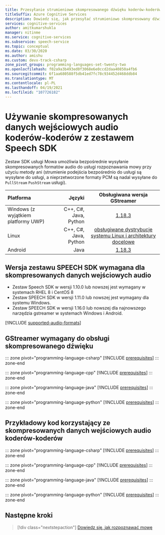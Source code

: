 ```yaml
---
title: Przesyłanie strumieniowe skompresowanego dźwięku koderów-koderów za pomocą zestawu SPEECH SDK — usługa rozpoznawania mowy
titleSuffix: Azure Cognitive Services
description: Dowiedz się, jak przesyłać strumieniowo skompresowany dźwięk do usługi Mowa przy użyciu zestawu SPEECH SDK. Dostępne dla języków C++, C# i Java dla systemu Linux, języka Java w systemie Android i języka Objective-C w systemie iOS.
services: cognitive-services
author: amitkumarshukla
manager: nitinme
ms.service: cognitive-services
ms.subservice: speech-service
ms.topic: conceptual
ms.date: 03/30/2020
ms.author: amishu
ms.custom: devx-track-csharp
zone_pivot_groups: programming-languages-set-twenty-two
ms.openlocfilehash: f02a9a3b493ed0f3068e6e0ccd2daa40850a4fb6
ms.sourcegitcommit: 6f1aa680588f5db41ed7fc78c934452d468ddb84
ms.translationtype: MT
ms.contentlocale: pl-PL
ms.lasthandoff: 04/19/2021
ms.locfileid: "107726182"
---
```

# <a name="use-codec-compressed-audio-input-with-the-speech-sdk"></a>Używanie skompresowanych danych wejściowych audio koderów-koderów z zestawem Speech SDK

Zestaw SDK usługi Mowa umożliwia bezpośrednie wysyłanie skompresowanych formatów audio do usługi rozpoznawania mowy przy użyciu metody ani (strumienie podejścia bezpośrednio do usługi są wysyłane do usługi, a nieprzetworzone formaty PCM są nadal wysyłane do `PullStream` `PushStream` usługi).

Platforma | Języki | Obsługiwana wersja GStreamer
| :--- | ---: | :---:
Windows (z wyjątkiem platformy UWP)  | C++, C#, Java, Python | [1.18.3](https://gstreamer.freedesktop.org/data/pkg/windows/1.18.3/)
Linux  | C++, C#, Java, Python | [obsługiwane dystrybucje systemu Linux i architektury docelowe](~/articles/cognitive-services/speech-service/speech-sdk.md)
Android  | Java | [1.18.3](https://gstreamer.freedesktop.org/data/pkg/android/1.18.3/)

## <a name="speech-sdk-version-required-for-compressed-audio-input"></a>Wersja zestawu SPEECH SDK wymagana dla skompresowanych danych wejściowych audio
* Zestaw Speech SDK w wersji 1.10.0 lub nowszej jest wymagany w systemach RHEL 8 i CentOS 8
* Zestaw SPEECH SDK w wersji 1.11.0 lub nowszej jest wymagany dla systemu Windows.
* Zestaw SPEECH SDK w wersji 1.16.0 lub nowszej dla najnowszego narzędzia gstreamer w systemach Windows i Android.

[!INCLUDE [supported-audio-formats](includes/supported-audio-formats.md)]

## <a name="gstreamer-required-to-handle-compressed-audio"></a>GStreamer wymagany do obsługi skompresowanego dźwięku

::: zone pivot="programming-language-csharp"
[!INCLUDE [prerequisites](includes/how-to/compressed-audio-input/csharp/prerequisites.md)]
::: zone-end

::: zone pivot="programming-language-cpp"
[!INCLUDE [prerequisites](includes/how-to/compressed-audio-input/cpp/prerequisites.md)]
::: zone-end

::: zone pivot="programming-language-java"
[!INCLUDE [prerequisites](includes/how-to/compressed-audio-input/java/prerequisites.md)]
::: zone-end

::: zone pivot="programming-language-python"
[!INCLUDE [prerequisites](includes/how-to/compressed-audio-input/python/prerequisites.md)]
::: zone-end

## <a name="example-code-using-codec-compressed-audio-input"></a>Przykładowy kod korzystający ze skompresowanych danych wejściowych audio koderów-koderów

::: zone pivot="programming-language-csharp"
[!INCLUDE [prerequisites](includes/how-to/compressed-audio-input/csharp/examples.md)]
::: zone-end

::: zone pivot="programming-language-cpp"
[!INCLUDE [prerequisites](includes/how-to/compressed-audio-input/cpp/examples.md)]
::: zone-end

::: zone pivot="programming-language-java"
[!INCLUDE [prerequisites](includes/how-to/compressed-audio-input/java/examples.md)]
::: zone-end

::: zone pivot="programming-language-python"
[!INCLUDE [prerequisites](includes/how-to/compressed-audio-input/python/examples.md)]
::: zone-end

## <a name="next-steps"></a>Następne kroki

> [!div class="nextstepaction"]
> [Dowiedz się, jak rozpoznawać mowę](./get-started-speech-to-text.md)